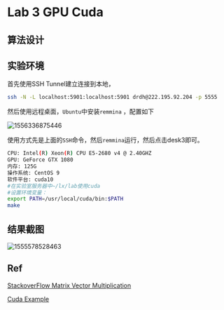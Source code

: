 # Lab 3 GPU Cuda

## 算法设计





## 实验环境

首先使用SSH Tunnel建立连接到本地，

```bash
ssh -N -L localhost:5901:localhost:5901 drdh@222.195.92.204 -p 5555
```

然后使用远程桌面，`Ubuntu`中安装`remmina` ，配置如下

![1556336875446](README.assets/1556336875446.png)

使用方式先是上面的`SSH`命令，然后`remmina`运行，然后点击desk3即可。

```bash
CPU: Intel(R) Xeon(R) CPU E5-2680 v4 @ 2.40GHZ
GPU: GeForce GTX 1080
内存: 125G
操作系统: CentOS 9
软件平台: cuda10
#在实验室服务器中~/lx/lab使用cuda
#设置环境变量：
export PATH=/usr/local/cuda/bin:$PATH 
make
```

## 结果截图

![1555578528463](README.assets/1555578528463.png)

## Ref

[StackoverFlow Matrix Vector Multiplication](<https://stackoverflow.com/questions/26417475/matrix-vector-multiplication-in-cuda-benchmarking-performance>)

[Cuda Example](<https://people.cs.pitt.edu/~melhem/courses/xx45p/cuda_examples.pdf>)